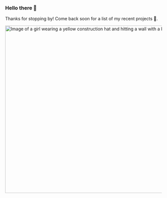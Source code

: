 ### Hello there 👋

Thanks for stopping by! Come back soon for a list of my recent projects 👋.

<img src="https://media3.giphy.com/media/v1.Y2lkPTc5MGI3NjExYXV5ZG5tdDhiOHJ2aGduMm1jaHIyOXA4NDhlajk5aWRjZDR4Y2RoNyZlcD12MV9pbnRlcm5hbF9naWZfYnlfaWQmY3Q9Zw/xZsLh7B3KMMyUptD9D/giphy.gif" alt="Image of a girl wearing a yellow construction hat and hitting a wall with a hammer" width="960" height="540" />

<!--
**ifeomaro/ifeomaro** is a ✨ _special_ ✨ repository because its `README.md` (this file) appears on your GitHub profile.

Here are some ideas to get you started:

- 🔭 I’m currently working on ...
- 🌱 I’m currently learning ...
- 👯 I’m looking to collaborate on ...
- 🤔 I’m looking for help with ...
- 💬 Ask me about ...
- 📫 How to reach me: ...
- 😄 Pronouns: ...
- ⚡ Fun fact: ...
-->
